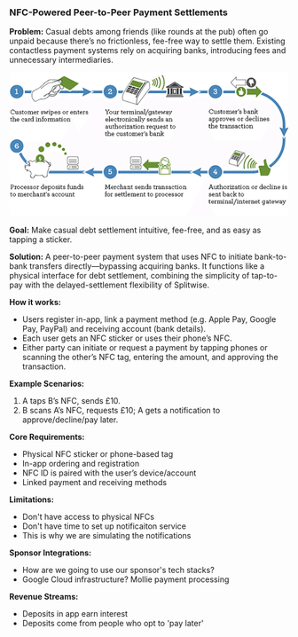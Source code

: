 ### **NFC-Powered Peer-to-Peer Payment Settlements**

**Problem:**
Casual debts among friends (like rounds at the pub) often go unpaid because there’s no frictionless, fee-free way to settle them. Existing contactless payment systems rely on acquiring banks, introducing fees and unnecessary intermediaries.

![Acquirers](figures/acquirers.png)

**Goal:**
Make casual debt settlement intuitive, fee-free, and as easy as tapping a sticker.

**Solution:**
A peer-to-peer payment system that uses NFC to initiate bank-to-bank transfers directly—bypassing acquiring banks. It functions like a physical interface for debt settlement, combining the simplicity of tap-to-pay with the delayed-settlement flexibility of Splitwise.

**How it works:**
* Users register in-app, link a payment method (e.g. Apple Pay, Google Pay, PayPal) and receiving account (bank details).
* Each user gets an NFC sticker or uses their phone’s NFC.
* Either party can initiate or request a payment by tapping phones or scanning the other’s NFC tag, entering the amount, and approving the transaction.

**Example Scenarios:**
1. A taps B’s NFC, sends £10.
2. B scans A’s NFC, requests £10; A gets a notification to approve/decline/pay later.

**Core Requirements:**
* Physical NFC sticker or phone-based tag
* In-app ordering and registration
* NFC ID is paired with the user’s device/account
* Linked payment and receiving methods

**Limitations:**
* Don't have access to physical NFCs
* Don't have time to set up notificaiton service
* This is why we are simulating the notifications

**Sponsor Integrations:**
* How are we going to use our sponsor's tech stacks?
* Google Cloud infrastructure? Mollie payment processing

**Revenue Streams:**
* Deposits in app earn interest
* Deposits come from people who opt to 'pay later'

